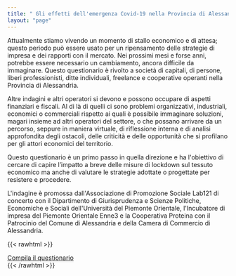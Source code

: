 ```yaml
---
title: " Gli effetti dell'emergenza Covid-19 nella Provincia di Alessandria "
layout: "page"
---
```


Attualmente stiamo vivendo un momento di stallo economico e di attesa; questo periodo può essere usato per un ripensamento delle strategie di impresa e dei rapporti con il mercato. Nei prossimi mesi e forse anni, potrebbe essere necessario un cambiamento, ancora difficile da immaginare.
Questo questionario è rivolto a società di capitali, di persone, liberi professionisti, ditte individuali, freelance e cooperative operanti nella Provincia di Alessandria.

Altre indagini e altri operatori si devono e possono occupare di aspetti finanziari e fiscali. Al di là di quelli ci sono problemi organizzativi, industriali, economici o commerciali rispetto ai quali è possibile immaginare soluzioni, magari insieme ad altri operatori del settore, o che possano arrivare da un percorso, seppure in maniera virtuale, di riflessione interna e di analisi approfondita degli ostacoli, delle criticità e delle opportunità che si profilano per gli attori economici del territorio.

Questo questionario è un primo passo in quella direzione e ha l'obiettivo di cercare di capire l’impatto a breve delle misure di lockdown sul tessuto economico ma anche di valutare le strategie adottate o progettate per resistere e procedere.

L'indagine è promossa dall'Associazione di Promozione Sociale Lab121 di concerto con il Dipartimento di Giurisprudenza e Scienze Politiche, Economiche e Sociali dell'Università del Piemonte Orientale, l'Incubatore di impresa del Piemonte Orientale Enne3 e la Cooperativa Proteina con il Patrocinio del Comune di Alessandria e della Camera di Commercio di Alessandria.

{{< rawhtml >}}
<div class="row">
    <div class="col-12 text-center mt-5">
    <a class="btn btn-primary" href="https://survey.uniupo.it/index.php/945625?lang=it" role="button" target="_blank">Compila il questionario</a></div>
</div>
{{< /rawhtml >}}
